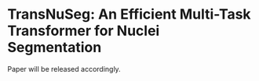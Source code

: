 # TransNuSeg: An Efficient Multi-Task Transformer for Nuclei Segmentation

Paper will be released accordingly.
